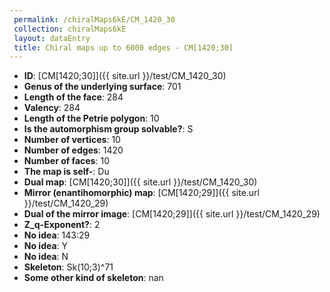 ```yaml
--- 
 permalink: /chiralMaps6kE/CM_1420_30 
 collection: chiralMaps6kE
 layout: dataEntry
 title: Chiral maps up to 6000 edges - CM[1420;30]
---
```


- **ID**: [CM[1420;30]]({{ site.url }}/test/CM_1420_30)
- **Genus of the underlying surface**: 701
- **Length of the face**: 284
- **Valency**: 284
- **Length of the Petrie polygon**: 10
- **Is the automorphism group solvable?**: S
- **Number of vertices**: 10
- **Number of edges**: 1420
- **Number of faces**: 10
- **The map is self-**: Du
- **Dual map**: [CM[1420;30]]({{ site.url }}/test/CM_1420_30)
- **Mirror (enantihomorphic) map**: [CM[1420;29]]({{ site.url }}/test/CM_1420_29)
- **Dual of the mirror image**: [CM[1420;29]]({{ site.url }}/test/CM_1420_29)
- **Z_q-Exponent?**: 2
- **No idea**:  143:29
- **No idea**: Y
- **No idea**: N
- **Skeleton**: Sk(10;3)^71
- **Some other kind of skeleton**: nan
